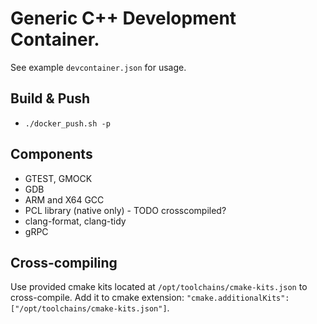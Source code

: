# Generic C++ Development Container.

See example `devcontainer.json` for usage.

## Build & Push

- `./docker_push.sh -p`

## Components

- GTEST, GMOCK
- GDB
- ARM and X64 GCC
- PCL library (native only) - TODO crosscompiled?
- clang-format, clang-tidy
- gRPC

## Cross-compiling

Use provided cmake kits located at  `/opt/toolchains/cmake-kits.json` to cross-compile.
Add it to cmake extension: `"cmake.additionalKits": ["/opt/toolchains/cmake-kits.json"]`.
